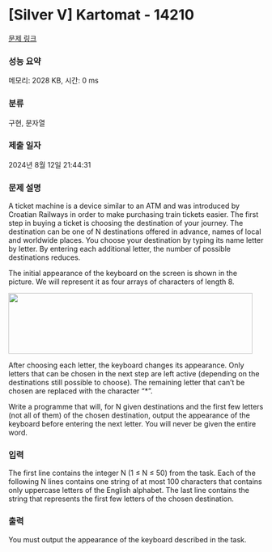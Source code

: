 # [Silver V] Kartomat - 14210 

[문제 링크](https://www.acmicpc.net/problem/14210) 

### 성능 요약

메모리: 2028 KB, 시간: 0 ms

### 분류

구현, 문자열

### 제출 일자

2024년 8월 12일 21:44:31

### 문제 설명

<p>A ticket machine is a device similar to an ATM and was introduced by Croatian Railways in order to make purchasing train tickets easier. The first step in buying a ticket is choosing the destination​ of your journey. The destination can be one of N destinations offered in advance, names of local and worldwide places. You choose your destination by typing its name letter by letter. By entering each additional letter, the number of possible destinations reduces.</p>

<p>The initial appearance of the keyboard on the screen is shown in the picture. We will represent it as four arrays of characters of length 8. </p>

<p><img alt="" src="https://onlinejudgeimages.s3.amazonaws.com/problem/14210/%EC%8A%A4%ED%81%AC%EB%A6%B0%EC%83%B7%202016-12-30%20%EC%98%A4%ED%9B%84%204.14.39.png" style="height:120px; width:482px"></p>

<p>After choosing each letter, the keyboard changes its appearance. Only letters that can be chosen in the next step are left active (depending on the destinations still possible to choose). The remaining letter that can’t be chosen are replaced with the character “*”.</p>

<p>Write a programme that will, for N given destinations and the first few letters (not all of them) of the chosen destination, output the appearance of the keyboard before entering the next letter. You will never be given the entire word. </p>

### 입력 

 <p>The first line contains the integer N (1 ≤ N ≤ 50) from the task. Each of the following N lines contains one string of at most 100 characters that contains only uppercase letters of the English alphabet. The last line contains the string that represents the first few letters of the chosen destination. </p>

### 출력 

 <p>You must output the appearance of the keyboard described in the task. </p>

